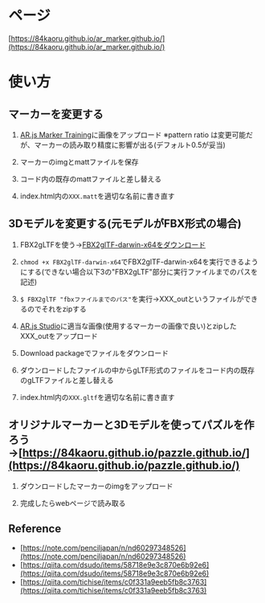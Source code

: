 # ページ
[https://84kaoru.github.io/ar_marker.github.io/](https://84kaoru.github.io/ar_marker.github.io/)

# 使い方

## マーカーを変更する
1. [AR.js Marker Training](https://jeromeetienne.github.io/AR.js/three.js/examples/marker-training/examples/generator.html)に画像をアップロード
※pattern ratio は変更可能だが、マーカーの読み取り精度に影響が出る(デフォルト0.5が妥当)

3. マーカーのimgとmattファイルを保存

4. コード内の既存のmattファイルと差し替える

5. index.html内の`XXX.matt`を適切な名前に書き直す
   

## 3Dモデルを変更する(元モデルがFBX形式の場合)
1. FBX2gLTFを使う→[FBX2glTF-darwin-x64をダウンロード](https://github.com/facebookincubator/FBX2glTF/releases)

2. `chmod +x FBX2glTF-darwin-x64`でFBX2glTF-darwin-x64を実行できるようにする(できない場合以下3の"FBX2gLTF"部分に実行ファイルまでのパスを記述)

3. `$ FBX2glTF "fbxファイルまでのパス"`を実行→XXX_outというファイルができるのでそれをzipする

4. [AR.js Studio](https://ar-js-org.github.io/studio/pages/marker/index.html)に適当な画像(使用するマーカーの画像で良い)とzipしたXXX_outをアップロード

5. Download packageでファイルをダウンロード

6. ダウンロードしたファイルの中からgLTF形式のファイルをコード内の既存のgLTFファイルと差し替える

7. index.html内の`XXX.gltf`を適切な名前に書き直す


## オリジナルマーカーと3Dモデルを使ってパズルを作ろう→[https://84kaoru.github.io/pazzle.github.io/](https://84kaoru.github.io/pazzle.github.io/)
1. ダウンロードしたマーカーのimgをアップロード

2. 完成したらwebページで読み取る


## Reference
- [https://note.com/penciljapan/n/nd60297348526](https://note.com/penciljapan/n/nd60297348526)
- [https://qiita.com/dsudo/items/58718e9e3c870e6b92e6](https://qiita.com/dsudo/items/58718e9e3c870e6b92e6)
- [https://qiita.com/tichise/items/c0f331a9eeb5fb8c3763](https://qiita.com/tichise/items/c0f331a9eeb5fb8c3763)